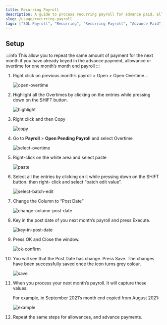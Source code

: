 ```yaml
---
title: Recurring Payroll
description: A guide to process recurring payroll for advance paid, allowance and overtime
slug: /usage/recurring-payroll
tags: ["SQL Payroll", "Recurring", "Recurring Payroll", "Advance Paid", "Allowance", "Overtime"]
---
```


## Setup

:::info
This allow you to repeat the same amount of payment for the next month if you have already keyed in the advance payment, allowance or overtime for one month’s month end payroll
:::

1. Right click on previous month’s payroll > Open > Open Overtime...

   ![open-overtime](../../static/img/usage/recurring-payroll/open-overtime.png)

2. Highlight all the Overtimes by clicking on the entries while pressing down on the SHIFT button.

   ![highlight](../../static/img/usage/recurring-payroll/highlight.png)

3. Right click and then Copy

   ![copy](../../static/img/usage/recurring-payroll/copy.png)

4. Go to **Payroll** > **Open Pending Payroll** and select Overtime

   ![select-overtime](../../static/img/usage/recurring-payroll/select-overtime.png)

5. Right-click on the white area and select paste

   ![paste](../../static/img/usage/recurring-payroll/paste.png)

6. Select all the entries by clicking on it while pressing down on the SHIFT button. then right- click and select “batch edit value”.

   ![select-batch-edit](../../static/img/usage/recurring-payroll/select-batch-edit.png)

7. Change the Column to “Post Date”

   ![change-column-post-date](../../static/img/usage/recurring-payroll/change-column-post-date.png)

8. Key in the post date of you next month’s payroll and press Execute.

   ![key-in-post-date](../../static/img/usage/recurring-payroll/key-in-post-date.png)

9. Press OK and Close the window.

   ![ok-confirm](../../static/img/usage/recurring-payroll/ok-confirm.png)

10. You will see that the Post Date has change. Press Save. The changes have been successfully saved once the icon turns grey colour.

    ![save](../../static/img/usage/recurring-payroll/save.png)

11. When you process your next month’s payroll. It will capture these values.

    For example, in September 2021’s month end copied from August 2021:

    ![example](../../static/img/usage/recurring-payroll/example.png)

12. Repeat the same steps for allowances, and advance payments.
